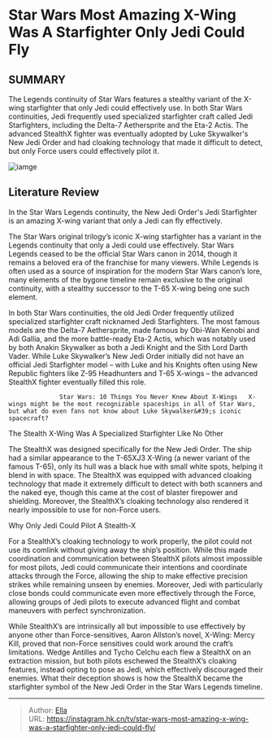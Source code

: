 # Star Wars  Most Amazing X-Wing Was A Starfighter Only Jedi Could Fly


## SUMMARY 



  The Legends continuity of Star Wars features a stealthy variant of the X-wing starfighter that only Jedi could effectively use.   In both Star Wars continuities, Jedi frequently used specialized starfighter craft called Jedi Starfighters, including the Delta-7 Aethersprite and the Eta-2 Actis.   The advanced StealthX fighter was eventually adopted by Luke Skywalker&#39;s New Jedi Order and had cloaking technology that made it difficult to detect, but only Force users could effectively pilot it.  

![iamge](https://static1.srcdn.com/wordpress/wp-content/uploads/2024/01/luke-skywalker-and-stealthx-fighters-in-star-wars-legends.jpg)

## Literature Review

In the Star Wars Legends continuity, the New Jedi Order&#39;s Jedi Starfighter is an amazing X-wing variant that only a Jedi can fly effectively.




The Star Wars original trilogy’s iconic X-wing starfighter has a variant in the Legends continuity that only a Jedi could use effectively. Star Wars Legends ceased to be the official Star Wars canon in 2014, though it remains a beloved era of the franchise for many viewers. While Legends is often used as a source of inspiration for the modern Star Wars canon’s lore, many elements of the bygone timeline remain exclusive to the original continuity, with a stealthy successor to the T-65 X-wing being one such element.




In both Star Wars continuities, the old Jedi Order frequently utilized specialized starfighter craft nicknamed Jedi Starfighters. The most famous models are the Delta-7 Aethersprite, made famous by Obi-Wan Kenobi and Adi Gallia, and the more battle-ready Eta-2 Actis, which was notably used by both Anakin Skywalker as both a Jedi Knight and the Sith Lord Darth Vader. While Luke Skywalker’s New Jedi Order initially did not have an official Jedi Starfighter model – with Luke and his Knights often using New Republic fighters like Z-95 Headhunters and T-65 X-wings – the advanced StealthX fighter eventually filled this role.

                  Star Wars: 10 Things You Never Knew About X-Wings   X-wings might be the most recognizable spaceships in all of Star Wars, but what do even fans not know about Luke Skywalker&#39;s iconic spacecraft?   


 The Stealth X-Wing Was A Specialized Starfighter Like No Other 
          




The StealthX was designed specifically for the New Jedi Order. The ship had a similar appearance to the T-65XJ3 X-Wing (a newer variant of the famous T-65), only its hull was a black hue with small white spots, helping it blend in with space. The StealthX was equipped with advanced cloaking technology that made it extremely difficult to detect with both scanners and the naked eye, though this came at the cost of blaster firepower and shielding. Moreover, the StealthX’s cloaking technology also rendered it nearly impossible to use for non-Force users.



 Why Only Jedi Could Pilot A Stealth-X 
          

For a StealthX’s cloaking technology to work properly, the pilot could not use its comlink without giving away the ship’s position. While this made coordination and communication between StealthX pilots almost impossible for most pilots, Jedi could communicate their intentions and coordinate attacks through the Force, allowing the ship to make effective precision strikes while remaining unseen by enemies. Moreover, Jedi with particularly close bonds could communicate even more effectively through the Force, allowing groups of Jedi pilots to execute advanced flight and combat maneuvers with perfect synchronization.




While StealthX’s are intrinsically all but impossible to use effectively by anyone other than Force-sensitives, Aaron Allston’s novel, X-Wing: Mercy Kill, proved that non-Force sensitives could work around the craft’s limitations. Wedge Antilles and Tycho Celchu each flew a StealthX on an extraction mission, but both pilots eschewed the StealthX’s cloaking features, instead opting to pose as Jedi, which effectively discouraged their enemies. What their deception shows is how the StealthX became the starfighter symbol of the New Jedi Order in the Star Wars Legends timeline.



---

> Author: [Ella](https://instagram.hk.cn/)  
> URL: https://instagram.hk.cn/tv/star-wars-most-amazing-x-wing-was-a-starfighter-only-jedi-could-fly/  

